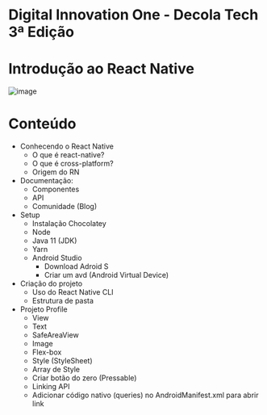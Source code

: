 # Digital Innovation One - Decola Tech 3ª Edição
# Introdução ao React Native
![image](https://user-images.githubusercontent.com/87333149/170793297-9043addd-7bac-43fa-9475-57e744d15268.png)

# Conteúdo
- Conhecendo o React Native
    - O que é react-native?
    - O que é cross-platform?
    - Origem do RN
- Documentação:
    - Componentes
    - API
    - Comunidade (Blog)
- Setup
    - Instalação Chocolatey
    - Node
    - Java 11 (JDK)
    - Yarn
    - Android Studio
      - Download Adroid S
      - Criar um avd (Android Virtual Device)
- Criação do projeto
    - Uso do React Native CLI
    - Estrutura de pasta
- Projeto Profile
    - View
    - Text
    - SafeAreaView
    - Image
    - Flex-box
    - Style (StyleSheet)
    - Array de Style
    - Criar botão do zero (Pressable)
    - Linking API
    - Adicionar código nativo (queries) no AndroidManifest.xml para abrir link
